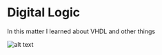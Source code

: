 # Digital Logic 

In this matter I learned about VHDL and other things
   
![alt text](https://i.ytimg.com/vi/wA_ooT4dBM8/maxresdefault.jpg)
